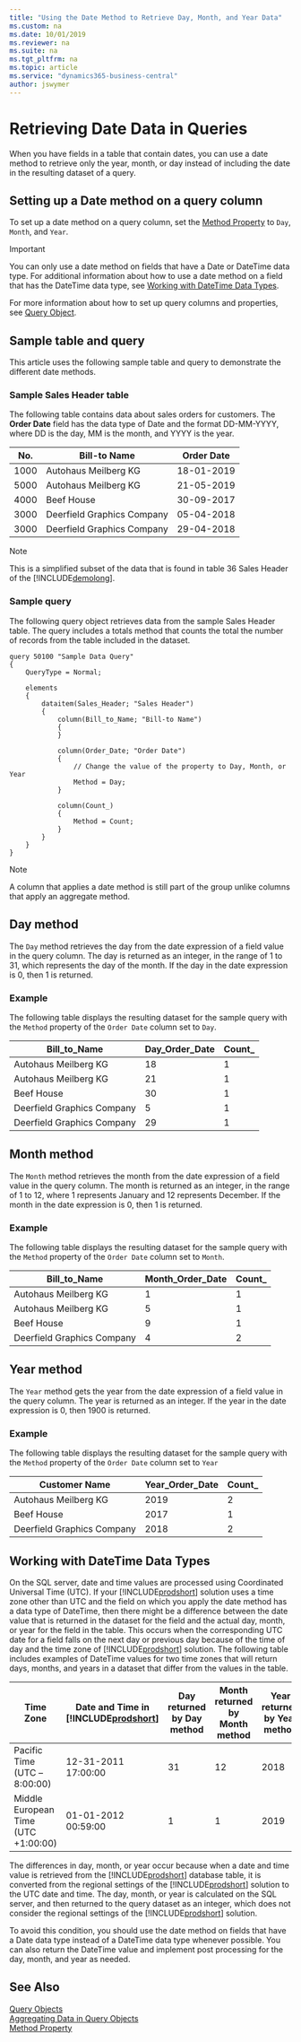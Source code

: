 ```yaml
---
title: "Using the Date Method to Retrieve Day, Month, and Year Data"
ms.custom: na
ms.date: 10/01/2019
ms.reviewer: na
ms.suite: na
ms.tgt_pltfrm: na
ms.topic: article
ms.service: "dynamics365-business-central"
author: jswymer
---
```


# Retrieving Date Data in Queries

When you have fields in a table that contain dates, you can use a date method to retrieve only the year, month, or day instead of including the date in the resulting dataset of a query.  
  
## Setting up a Date method on a query column  

To set up a date method on a query column, set the [Method Property](properties/devenv-method-property.md) to `Day`, `Month`, and `Year`.  
  
> [!IMPORTANT]  
>  You can only use a date method on fields that have a Date or DateTime data type. For additional information about how to use a date method on a field that has the DateTime data type, see [Working with DateTime Data Types](devenv-query-retrieve-date-data.md#DateTime).

 For more information about how to set up query columns and properties, see [Query Object](devenv-query-object.md).  
  
## Sample table and query

This article uses the following sample table and query to demonstrate the different date methods.  
  
### Sample Sales Header table

The following table contains data about sales orders for customers. The **Order Date** field has the data type of Date and the format DD-MM-YYYY, where DD is the day, MM is the month, and YYYY is the year.  
  
|No.|Bill-to Name|Order Date|  
|---------|-------------------|----------------|  
|1000|Autohaus Meilberg KG|18-01-2019|  
|5000|Autohaus Meilberg KG|21-05-2019|  
|4000|Beef House|30-09-2017|  
|3000|Deerfield Graphics Company|05-04-2018|  
|3000|Deerfield Graphics Company|29-04-2018|  

> [!NOTE]  
>  This is a simplified subset of the data that is found in table 36 Sales Header of the [!INCLUDE[demolong](includes/demolong_md.md)].
  
### Sample query

The following query object retrieves data from the sample Sales Header table. The query includes a totals method that counts the total the number of records from the table included in the dataset.
  
```
query 50100 "Sample Data Query"
{
    QueryType = Normal;

    elements
    {
        dataitem(Sales_Header; "Sales Header")
        {
            column(Bill_to_Name; "Bill-to Name")
            {
            }

            column(Order_Date; "Order Date")
            {
                // Change the value of the property to Day, Month, or Year
                Method = Day;
            }

            column(Count_)
            {
                Method = Count;
            }
        }
    }
}
```
  
> [!NOTE]  
> A column that applies a date method is still part of the group unlike columns that apply an aggregate method. 
  
## Day method

 The `Day` method retrieves the day from the date expression of a field value in the query column. The day is returned as an integer, in the range of 1 to 31, which represents the day of the month. If the day in the date expression is 0, then 1 is returned.  
  
### Example

The following table displays the resulting dataset for the sample query with the `Method` property of the `Order Date` column set to `Day`.  
  
|Bill\_to\_Name|Day\_Order\_Date|Count\_|  
|--------------------|----------------------|-------------|  
|Autohaus Meilberg KG|18|1|  
|Autohaus Meilberg KG|21|1|  
|Beef House|30|1|  
|Deerfield Graphics Company|5|1|  
|Deerfield Graphics Company|29|1|  
  
## Month method

 The `Month` method retrieves the month from the date expression of a field value in the query column. The month is returned as an integer, in the range of 1 to 12, where 1 represents January and 12 represents December. If the month in the date expression is 0, then 1 is returned.  
  
### Example  
 The following table displays the resulting dataset for the sample query with the `Method` property of the `Order Date` column set to `Month`.  
  
|Bill\_to\_Name|Month\_Order\_Date|Count\_|  
|--------------------|------------------------|-------------|  
|Autohaus Meilberg KG|1|1|  
|Autohaus Meilberg KG|5|1|  
|Beef House|9|1|  
|Deerfield Graphics Company|4|2|  
  
## Year method

 The `Year` method gets the year from the date expression of a field value in the query column. The year is returned as an integer. If the year in the date expression is 0, then 1900 is returned.  
  
### Example

 The following table displays the resulting dataset for the sample query with the `Method` property of the `Order Date` column set to `Year`  
  
|Customer Name|Year\_Order\_Date|Count\_|  
|-------------------|-----------------------|-------------|  
|Autohaus Meilberg KG|2019|2|  
|Beef House|2017|1|  
|Deerfield Graphics Company|2018|2|  
  
## <a name="DateTime"></a> Working with DateTime Data Types

 On the SQL server, date and time values are processed using Coordinated Universal Time \(UTC\). If your [!INCLUDE[prodshort](includes/prodshort.md)] solution uses a time zone other than UTC and the field on which you apply the date method has a data type of DateTime, then there might be a difference between the date value that is returned in the dataset for the field and the actual day, month, or year for the field in the table. This occurs when the corresponding UTC date for a field falls on the next day or previous day because of the time of day and the time zone of [!INCLUDE[prodshort](includes/prodshort.md)] solution. The following table includes examples of DateTime values for two time zones that will return days, months, and years in a dataset that differ from the values in the table.  
  
|Time Zone|Date and Time in [!INCLUDE[prodshort](includes/prodshort.md)]|Day returned by Day method|Month returned by Month method|Year returned by Year method|  
|---------------|-------------------------------------------|--------------------------------|------------------------------------|----------------------------------|  
|Pacific Time \(UTC –8:00:00\)|12-31-2011 17:00:00|31|12|2018|  
|Middle European Time \(UTC +1:00:00\)|01-01-2012 00:59:00|1|1|2019|  
  
 The differences in day, month, or year occur because when a date and time value is retrieved from the [!INCLUDE[prodshort](includes/prodshort.md)] database table, it is converted from the regional settings of the [!INCLUDE[prodshort](includes/prodshort.md)] solution to the UTC date and time. The day, month, or year is calculated on the SQL server, and then returned to the query dataset as an integer, which does not consider the regional settings of the [!INCLUDE[prodshort](includes/prodshort.md)] solution.  
  
 To avoid this condition, you should use the date method on fields that have a Date data type instead of a DateTime data type whenever possible. You can also return the DateTime value and implement post processing for the day, month, and year as needed.  
  
## See Also  

[Query Objects](devenv-query-object.md)   
[Aggregating Data in Query Objects](devenv-query-totals-grouping.md)  
[Method Property](properties/devenv-Method-Property.md)
